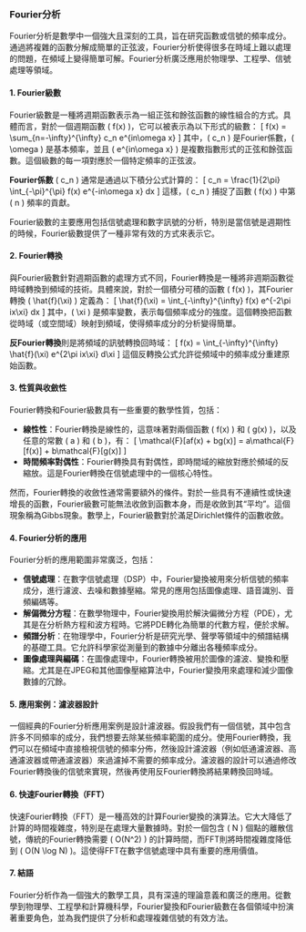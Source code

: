 ### Fourier分析

Fourier分析是數學中一個強大且深刻的工具，旨在研究函數或信號的頻率成分。通過將複雜的函數分解成簡單的正弦波，Fourier分析使得很多在時域上難以處理的問題，在頻域上變得簡單可解。Fourier分析廣泛應用於物理學、工程學、信號處理等領域。

#### 1. Fourier級數

Fourier級數是一種將週期函數表示為一組正弦和餘弦函數的線性組合的方式。具體而言，對於一個週期函數 \( f(x) \)，它可以被表示為以下形式的級數：
\[
f(x) = \sum_{n=-\infty}^{\infty} c_n e^{in\omega x}
\]
其中，\( c_n \) 是Fourier係數，\( \omega \) 是基本頻率，並且 \( e^{in\omega x} \) 是複數指數形式的正弦和餘弦函數。這個級數的每一項對應於一個特定頻率的正弦波。

**Fourier係數** \( c_n \) 通常是通過以下積分公式計算的：
\[
c_n = \frac{1}{2\pi} \int_{-\pi}^{\pi} f(x) e^{-in\omega x} dx
\]
這樣，\( c_n \) 捕捉了函數 \( f(x) \) 中第 \( n \) 頻率的貢獻。

Fourier級數的主要應用包括信號處理和數字訊號的分析，特別是當信號是週期性的時候，Fourier級數提供了一種非常有效的方式來表示它。

#### 2. Fourier轉換

與Fourier級數針對週期函數的處理方式不同，Fourier轉換是一種將非週期函數從時域轉換到頻域的技術。具體來說，對於一個積分可積的函數 \( f(x) \)，其Fourier轉換 \( \hat{f}(\xi) \) 定義為：
\[
\hat{f}(\xi) = \int_{-\infty}^{\infty} f(x) e^{-2\pi ix\xi} dx
\]
其中，\( \xi \) 是頻率變數，表示每個頻率成分的強度。這個轉換把函數從時域（或空間域）映射到頻域，使得頻率成分的分析變得簡單。

**反Fourier轉換**則是將頻域的訊號轉換回時域：
\[
f(x) = \int_{-\infty}^{\infty} \hat{f}(\xi) e^{2\pi ix\xi} d\xi
\]
這個反轉換公式允許從頻域中的頻率成分重建原始函數。

#### 3. 性質與收斂性

Fourier轉換和Fourier級數具有一些重要的數學性質，包括：
- **線性性**：Fourier轉換是線性的，這意味著對兩個函數 \( f(x) \) 和 \( g(x) \)，以及任意的常數 \( a \) 和 \( b \)，有：
  \[
  \mathcal{F}[af(x) + bg(x)] = a\mathcal{F}[f(x)] + b\mathcal{F}[g(x)]
  \]
- **時間頻率對偶性**：Fourier轉換具有對偶性，即時間域的縮放對應於頻域的反縮放。這是Fourier轉換在信號處理中的一個核心特性。

然而，Fourier轉換的收斂性通常需要額外的條件。對於一些具有不連續性或快速增長的函數，Fourier級數可能無法收斂到函數本身，而是收斂到其“平均”。這個現象稱為Gibbs現象。數學上，Fourier級數對於滿足Dirichlet條件的函數收斂。

#### 4. Fourier分析的應用

Fourier分析的應用範圍非常廣泛，包括：
- **信號處理**：在數字信號處理（DSP）中，Fourier變換被用來分析信號的頻率成分，進行濾波、去噪和數據壓縮。常見的應用包括圖像處理、語音識別、音頻編碼等。
- **解偏微分方程**：在數學物理中，Fourier變換用於解決偏微分方程（PDE），尤其是在分析熱方程和波方程時。它將PDE轉化為簡單的代數方程，便於求解。
- **頻譜分析**：在物理學中，Fourier分析是研究光學、聲學等領域中的頻譜結構的基礎工具。它允許科學家從測量到的數據中分離出各種頻率成分。
- **圖像處理與編碼**：在圖像處理中，Fourier轉換被用於圖像的濾波、變換和壓縮。尤其是在JPEG和其他圖像壓縮算法中，Fourier變換用來處理和減少圖像數據的冗餘。

#### 5. 應用案例：濾波器設計

一個經典的Fourier分析應用案例是設計濾波器。假設我們有一個信號，其中包含許多不同頻率的成分，我們想要去除某些頻率範圍的成分。使用Fourier轉換，我們可以在頻域中直接檢視信號的頻率分佈，然後設計濾波器（例如低通濾波器、高通濾波器或帶通濾波器）來過濾掉不需要的頻率成分。濾波器的設計可以通過修改Fourier轉換後的信號來實現，然後再使用反Fourier轉換將結果轉換回時域。

#### 6. 快速Fourier轉換（FFT）

快速Fourier轉換（FFT）是一種高效的計算Fourier變換的演算法。它大大降低了計算的時間複雜度，特別是在處理大量數據時。對於一個包含 \( N \) 個點的離散信號，傳統的Fourier轉換需要 \( O(N^2) \) 的計算時間，而FFT則將時間複雜度降低到 \( O(N \log N) \)。這使得FFT在數字信號處理中具有重要的應用價值。

#### 7. 結語

Fourier分析作為一個強大的數學工具，具有深遠的理論意義和廣泛的應用。從數學到物理學、工程學和計算機科學，Fourier變換和Fourier級數在各個領域中扮演著重要角色，並為我們提供了分析和處理複雜信號的有效方法。